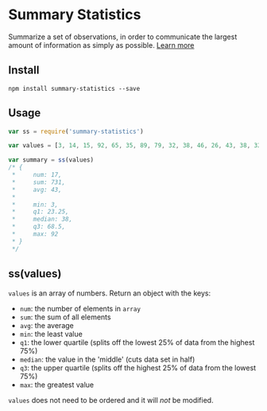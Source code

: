 # Summary Statistics

Summarize a set of observations, in order to communicate the largest amount of information as simply as possible. [Learn more](http://en.wikipedia.org/wiki/Summary_statistics)

## Install
`npm install summary-statistics --save`

## Usage
```js
var ss = require('summary-statistics')

var values = [3, 14, 15, 92, 65, 35, 89, 79, 32, 38, 46, 26, 43, 38, 32, 79, 5]

var summary = ss(values)
/* {
 *     num: 17,
 *     sum: 731,
 *     avg: 43,
 * 
 *     min: 3,
 *     q1: 23.25,
 *     median: 38,
 *     q3: 68.5,
 *     max: 92
 * }
 */
```

## ss(values)
`values` is an array of numbers. Return an object with the keys:

* `num`: the number of elements in `array`
* `sum`: the sum of all elements
* `avg`: the average
* `min`: the least value
* `q1`: the lower quartile (splits off the lowest 25% of data from the highest 75%)
* `median`: the value in the 'middle' (cuts data set in half)
* `q3`: the upper quartile (splits off the highest 25% of data from the lowest 75%)
* `max`: the greatest value

`values` does not need to be ordered and it will *not* be modified.